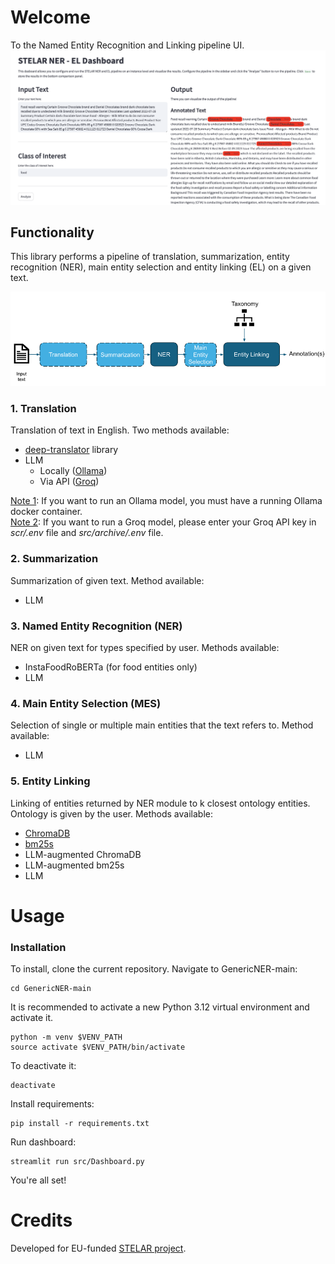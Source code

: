 # Welcome

To the Named Entity Recognition and Linking pipeline UI.
![Screenshot of a comment on a GitHub issue showing an image, added in the Markdown, of an Octocat smiling and raising a tentacle.](Figures/dashboard.png)


## Functionality

This library performs a pipeline of translation, summarization, entity recognition (NER), main entity selection and entity linking (EL) on a given text.

![Screenshot of a comment on a GitHub issue showing an image, added in the Markdown, of an Octocat smiling and raising a tentacle.](Figures/pipeline.png)


### 1. Translation

Translation of text in English. Two methods available:
* [deep-translator](https://github.com/nidhaloff/deep-translator) library
*  LLM
    * Locally ([Ollama](https://github.com/ollama/ollama))
    * Via API ([Groq](groq.com))  

  <ins>Note 1</ins>: If you want to run an Ollama model, you must have a running Ollama docker container. <br>
  <ins>Note 2</ins>: If you want to run a Groq model, please enter your Groq API key in _scr/.env_ file and _src/archive/.env_ file.

### 2. Summarization

Summarization of given text. Method available:
*  LLM

### 3. Named Entity Recognition (NER)

NER on given text for types specified by user. Methods available:
* InstaFoodRoBERTa (for food entities only)
* LLM

### 4. Main Entity Selection (MES)

Selection of single or multiple main entities that the text refers to. Method available:
* LLM

### 5. Entity Linking

Linking of entities returned by NER module to k closest ontology entities. Ontology is given by the user. Methods available:
* [ChromaDB](https://www.trychroma.com/)
* [bm25s](https://bm25s.github.io/)
* LLM-augmented ChromaDB
* LLM-augmented bm25s
* LLM 

# Usage

### Installation

To install, clone the current repository. Navigate to GenericNER-main:

```
cd GenericNER-main
```

It is recommended to activate a new Python 3.12 virtual environment and activate it. 

```
python -m venv $VENV_PATH
source activate $VENV_PATH/bin/activate
```

To deactivate it:
```
deactivate
```

Install requirements:

```
pip install -r requirements.txt
```

Run dashboard:

```
streamlit run src/Dashboard.py
```

You're all set!

# Credits

Developed for EU-funded [STELAR project](https://stelar-project.eu/).
